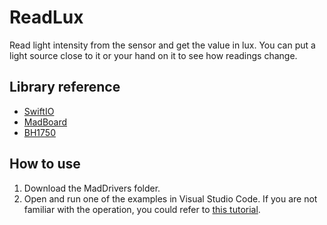 # ReadLux

Read light intensity from the sensor and get the value in lux. You can put a light source close to it or your hand on it to see how readings change.

## Library reference

* [SwiftIO](https://github.com/madmachineio/SwiftIO)
* [MadBoard](https://github.com/madmachineio/MadBoards)
* [BH1750](https://github.com/madmachineio/MadDrivers/tree/main/Sources/BH1750/BH1750.swift)


## How to use

1. Download the MadDrivers folder.
2. Open and run one of the examples in Visual Studio Code. If you are not familiar with the operation, you could refer to [this tutorial](https://docs.madmachine.io/overview/advanced/run-example).
 